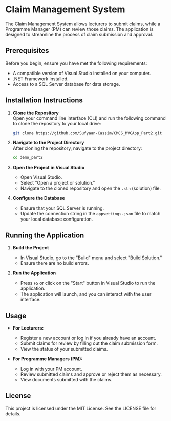 # Claim Management System

The Claim Management System allows lecturers to submit claims, while a Programme Manager (PM) can review those claims. The application is designed to streamline the process of claim submission and approval.

## Prerequisites

Before you begin, ensure you have met the following requirements:

- A compatible version of Visual Studio installed on your computer.
- .NET Framework installed.
- Access to a SQL Server database for data storage.

## Installation Instructions

1. **Clone the Repository**  
   Open your command line interface (CLI) and run the following command to clone the repository to your local drive:

   ```bash
   git clone https://github.com/Sufyaan-Cassim/CMCS_MVCApp_Part2.git
   ```

2. **Navigate to the Project Directory**  
   After cloning the repository, navigate to the project directory:

   ```bash
   cd demo_part2
   ```

3. **Open the Project in Visual Studio**  
   - Open Visual Studio.
   - Select "Open a project or solution."
   - Navigate to the cloned repository and open the `.sln` (solution) file.

4. **Configure the Database**  
   - Ensure that your SQL Server is running.
   - Update the connection string in the `appsettings.json` file to match your local database configuration.

## Running the Application

1. **Build the Project**  
   - In Visual Studio, go to the "Build" menu and select "Build Solution."
   - Ensure there are no build errors.

2. **Run the Application**  
   - Press `F5` or click on the "Start" button in Visual Studio to run the application.
   - The application will launch, and you can interact with the user interface.

## Usage

- **For Lecturers:**
  - Register a new account or log in if you already have an account.
  - Submit claims for review by filling out the claim submission form.
  - View the status of your submitted claims.

- **For Programme Managers (PM):**
  - Log in with your PM account.
  - Review submitted claims and approve or reject them as necessary.
  - View documents submitted with the claims.

## License

This project is licensed under the MIT License. See the LICENSE file for details.
